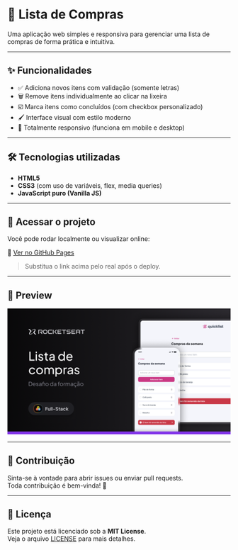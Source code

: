 # 🛒 Lista de Compras

Uma aplicação web simples e responsiva para gerenciar uma lista de compras de forma prática e intuitiva.

---

## ✨ Funcionalidades

- ✅ Adiciona novos itens com validação (somente letras)
- 🗑️ Remove itens individualmente ao clicar na lixeira
- ☑️ Marca itens como concluídos (com checkbox personalizado)
- 🖌️ Interface visual com estilo moderno
- 📱 Totalmente responsivo (funciona em mobile e desktop)

---

## 🛠 Tecnologias utilizadas

- **HTML5**
- **CSS3** (com uso de variáveis, flex, media queries)
- **JavaScript puro (Vanilla JS)**

---

## 🚀 Acessar o projeto

Você pode rodar localmente ou visualizar online:

🔗 [Ver no GitHub Pages](https://seu-usuario.github.io/seu-repositorio/)

> Substitua o link acima pelo real após o deploy.

---

## 📸 Preview

<img src="./assets/github/Thumbnail.png" alt="Preview da aplicação" width="600">

---

## 🤝 Contribuição

Sinta-se à vontade para abrir issues ou enviar pull requests.  
Toda contribuição é bem-vinda! 💜

---

## 📄 Licença

Este projeto está licenciado sob a **MIT License**.  
Veja o arquivo [LICENSE](LICENSE) para mais detalhes.
